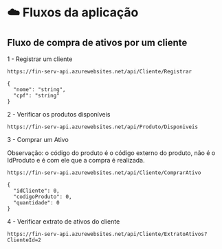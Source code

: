 # ☁️ Fluxos da aplicação

## Fluxo de compra de ativos por um cliente

1 - Registrar um cliente

``
https://fin-serv-api.azurewebsites.net/api/Cliente/Registrar
``

```
{
  "nome": "string",
  "cpf": "string"
}
```

2 - Verificar os produtos disponíveis

```
https://fin-serv-api.azurewebsites.net/api/Produto/Disponiveis
```

3 - Comprar um Ativo

  Observação: o código do produto é o código externo do produto, não é o IdProduto e é com ele que a compra é realizada.

```
https://fin-serv-api.azurewebsites.net/api/Cliente/ComprarAtivo
```

```
{
  "idCliente": 0,
  "codigoProduto": 0,
  "quantidade": 0
}
```

4 - Verificar extrato de ativos do cliente

```
https://fin-serv-api.azurewebsites.net/api/Cliente/ExtratoAtivos?ClienteId=2
```

